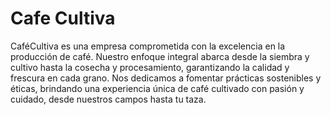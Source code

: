 # Cafe Cultiva

CaféCultiva es una empresa comprometida con la excelencia en la producción de café. Nuestro enfoque integral abarca desde la siembra y cultivo hasta la cosecha y procesamiento, garantizando la calidad y frescura en cada grano. Nos dedicamos a fomentar prácticas sostenibles y éticas, brindando una experiencia única de café cultivado con pasión y cuidado, desde nuestros campos hasta tu taza.